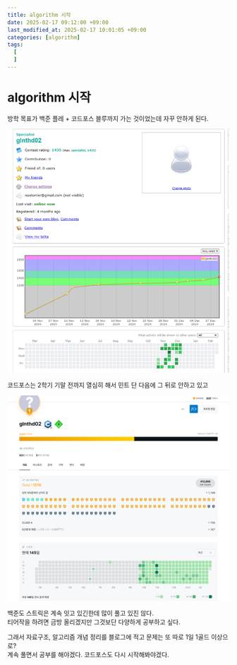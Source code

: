 ```yaml
---
title: algorithm 시작
date: 2025-02-17 09:12:00 +09:00
last_modified_at: 2025-02-17 10:01:05 +09:00
categories: [algorithm]
tags:
  [
  ]
---
```

# **algorithm 시작**

방학 목표가 백준 플레 + 코드포스 블루까지 가는 것이었는데 자꾸 안하게 된다.<br>

![image](/assets/img/algorithm/f_1.PNG)

코드포스는 2학기 기말 전까지 열심히 해서 민트 단 다음에 그 뒤로 안하고 있고<br>

![image](/assets/img/algorithm/f_2.PNG)

백준도 스트릭은 계속 잇고 있긴한데 많이 풀고 있진 않다.<br>
티어작을 하려면 금방 올리겠지만 그것보단 다양하게 공부하고 싶다.<br>

그래서 자료구조, 알고리즘 개념 정리를 블로그에 적고 문제는 또 따로 1일 1골드 이상으로?<br>
계속 풀면서 공부를 해야겠다. 코드포스도 다시 시작해봐야겠다.